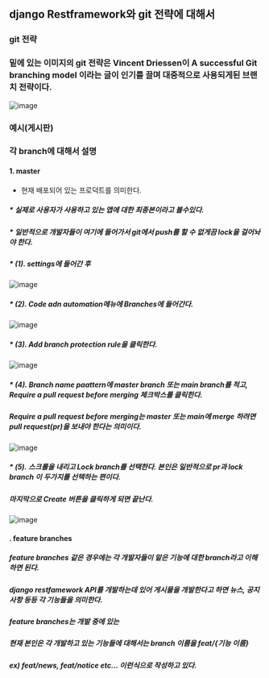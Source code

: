 ## django Restframework와 git 전략에 대해서

### git 전략
### 밑에 있는 이미지의 git 전략은 Vincent Driessen이 A successful Git branching model 이라는 글이 인기를 끌며 대중적으로 사용되게된 브랜치 전략이다.
![image](https://github.com/chahyeonuk/django-restframework/assets/90748800/619c6eeb-1f50-4870-86bd-db8eafda961c)

### 예시(게시판)
### 각 branch에 대해서 설명

#### 1. master
* 현재 배포되어 있는 프로덕트를 의미한다.
##### * 실제로 사용자가 사용하고 있는 앱에 대한 최종본이라고 볼수있다.
##### * 일반적으로 개발자들이 여기에 들어가서 git에서 push를 할 수 없게끔 lock을 걸어놔야 한다.
##### *   (1). settings에 들어간 후
![image](https://github.com/chahyeonuk/django-restframework/assets/90748800/e2ca3e4d-0876-46ee-9208-dadb1b48d5f7)
##### *   (2). Code adn automation메뉴에 Branches에 들어간다.
![image](https://github.com/chahyeonuk/django-restframework/assets/90748800/039c619b-6dda-4df1-ab89-ef1e9dd544d0)
##### *   (3). Add branch protection rule을 클릭한다.
![image](https://github.com/chahyeonuk/django-restframework/assets/90748800/e0736a97-959c-4352-854b-1dcbb0ffac22)
##### *   (4). Branch name paattern에 master branch 또는 main branch를 적고, Require a pull request before merging 체크박스를 클릭한다.
##### Require a pull request before merging는 master 또는 main에 merge 하려면 pull request(pr)을 보내야 한다는 의미이다.
![image](https://github.com/chahyeonuk/django-restframework/assets/90748800/95933d09-7497-4e4d-8c16-82111adb168d)
##### *   (5). 스크롤을 내리고 Lock branch를 선택한다. 본인은 일반적으로 pr과 lock branch 이 두가지를 선택하는 편이다. 
#####   마지막으로 Create 버튼을 클릭하게 되면 끝난다.
![image](https://github.com/chahyeonuk/django-restframework/assets/90748800/ce9a7533-7364-4f5d-9024-0a87c7d89788)





#### . feature branches 
#####   feature branches 같은 경우에는 각 개발자들이 맡은 기능에 대한 branch라고 이해하면 된다.
#####   django restfamework API를 개발하는데 있어 게시물을 개발한다고 하면 뉴스, 공지사항 등등 각 기능들을 의미한다. 
#####   feature branches는 개발 중에 있는
#####   현재 본인은 각 개발하고 있는 기능들에 대해서는 branch 이름을 feat/{기능 이름}
#####   ex) feat/news, feat/notice etc... 이런식으로 작성하고 있다.

#####
